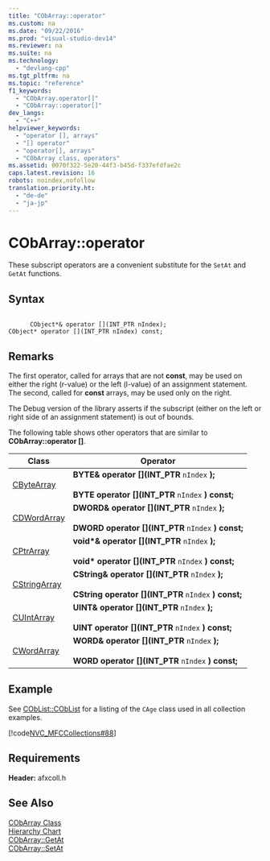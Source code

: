 ```yaml
---
title: "CObArray::operator"
ms.custom: na
ms.date: "09/22/2016"
ms.prod: "visual-studio-dev14"
ms.reviewer: na
ms.suite: na
ms.technology: 
  - "devlang-cpp"
ms.tgt_pltfrm: na
ms.topic: "reference"
f1_keywords: 
  - "CObArray.operator[]"
  - "CObArray::operator[]"
dev_langs: 
  - "C++"
helpviewer_keywords: 
  - "operator [], arrays"
  - "[] operator"
  - "operator[], arrays"
  - "CObArray class, operators"
ms.assetid: 0070f322-5e20-44f3-b45d-f337efdfae2c
caps.latest.revision: 16
robots: noindex,nofollow
translation.priority.ht: 
  - "de-de"
  - "ja-jp"
---
```

# CObArray::operator
These subscript operators are a convenient substitute for the `SetAt` and `GetAt` functions.  
  
## Syntax  
  
```  
  
      CObject*& operator [](INT_PTR nIndex);  
CObject* operator [](INT_PTR nIndex) const;  
```  
  
## Remarks  
 The first operator, called for arrays that are not **const**, may be used on either the right (r-value) or the left (l-value) of an assignment statement. The second, called for **const** arrays, may be used only on the right.  
  
 The Debug version of the library asserts if the subscript (either on the left or right side of an assignment statement) is out of bounds.  
  
 The following table shows other operators that are similar to **CObArray::operator []**.  
  
|Class|Operator|  
|-----------|--------------|  
|[CByteArray](../vs140/cbytearray-class.md)|**BYTE& operator [](INT_PTR** `nIndex`  **\);**<br /><br /> **BYTE operator [](INT_PTR**  `nIndex`  **\) const;**|  
|[CDWordArray](../vs140/cdwordarray-class.md)|**DWORD& operator [](INT_PTR**  `nIndex`  **\);**<br /><br /> **DWORD operator [](INT_PTR**  `nIndex`  **\) const;**|  
|[CPtrArray](../vs140/cptrarray-class.md)|**void\*& operator [](INT_PTR**  `nIndex`  **\);**<br /><br /> **void\* operator [](INT_PTR**  `nIndex`  **\) const;**|  
|[CStringArray](../vs140/cstringarray-class.md)|**CString& operator [](INT_PTR**  `nIndex`  **\);**<br /><br /> **CString operator [](INT_PTR**  `nIndex`  **\) const;**|  
|[CUIntArray](../vs140/cuintarray-class.md)|**UINT& operator [](INT_PTR**  `nIndex`  **\);**<br /><br /> **UINT operator [](INT_PTR**  `nIndex`  **\) const;**|  
|[CWordArray](../vs140/cwordarray-class.md)|**WORD& operator [](INT_PTR**  `nIndex`  **\);**<br /><br /> **WORD operator [](INT_PTR**  `nIndex`  **\) const;**|  
  
## Example  
 See [CObList::CObList](../vs140/coblist--coblist.md) for a listing of the `CAge` class used in all collection examples.  
  
 [!code[NVC_MFCCollections#88](../vs140/codesnippet/CPP/cobarray--operator_1.cpp)]  
  
## Requirements  
 **Header:** afxcoll.h  
  
## See Also  
 [CObArray Class](../vs140/cobarray-class.md)   
 [Hierarchy Chart](../vs140/hierarchy-chart.md)   
 [CObArray::GetAt](../vs140/cobarray--getat.md)   
 [CObArray::SetAt](../vs140/cobarray--setat.md)